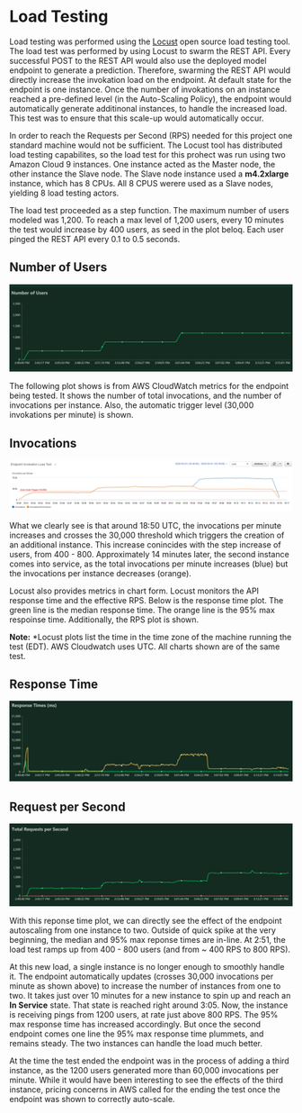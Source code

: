 # Load Testing 

Load testing was performed using the [Locust](https://locust.io/) open source load testing tool.  The load test was performed by using Locust to swarm the REST API. Every successful POST to the REST API would also use the deployed model endpoint to generate a prediction. Therefore, swarming the REST API would directly increase the invokation load on the endpoint. At default state for the endpoint is one instance. Once the number of invokations on an instance reached a pre-defined level (in the Auto-Scaling Policy), the endpoint would automatically generate additinonal instances, to handle the increased load. This test was to ensure that this scale-up would automatically occur.

In order to reach the Requests per Second (RPS) needed for this project one standard machine would not be sufficient. The Locust tool has distributed load testing capabilites, so the load test for this prohect was run using two Amazon Cloud 9 instances. One instance acted as the Master node, the other instance the Slave node. The Slave node instance used a **m4.2xlarge** instance,  which has 8 CPUs. All 8 CPUS werere used as a Slave nodes, yielding 8 load testing actors. 

The load test proceeded as a step function. The maximum number of users modeled was 1,200. To reach a max level of 1,200 users, every 10 minutes the test would increase by 400 users, as seed in the plot beloq. Each user pinged the REST API every 0.1 to 0.5 seconds.

## Number of Users
![Number of Users](../presentation/slide_imgs/load_test_locust_number_of_users.png)

The following plot shows is from AWS CloudWatch metrics for the endpoint being tested. It shows the number of total invocations, and the number of invocations per instance. Also, the automatic trigger level (30,000 invokations per minute) is shown. 

## Invocations
![Invocations](../presentation/slide_imgs/load_test_cloudwatch_invocations_no_vert_line.png)

What we clearly see is that around 18:50 UTC, the invocations per minute increases and crosses the 30,000 threshold which triggers the creation of an additional instance. This increase conincides with the step increase of users, from 400 - 800. Approximately 14 minutes later, the second instance comes into service, as the total invocations per minute increases (blue) but the invocations per instance decreases (orange).  

Locust also provides metrics in chart form. Locust monitors the API response time and the effective RPS. Below is the response time plot. The green line is the median response time. The orange line is the 95% max respoinse time. Additionally, the RPS plot is shown.

**Note:** *Locust plots list the time in the time zone of the machine running the test (EDT). AWS Cloudwatch uses UTC. All charts shown are of the same test.

## Response Time
![Response Time](../presentation/slide_imgs/load_test_locust_response_times.png)

## Request per Second
![Requests per Second](../presentation/slide_imgs/load_test_locust_total_requests_per_second.png)

With this  reponse time plot, we can directly see the effect of the endpoint autoscaling from one instance to two. Outside of quick spike at the very beginning, the median and 95% max reponse times are in-line. At 2:51, the load test ramps up from 400 - 800 users (and from ~ 400 RPS to 800 RPS). 

At this new load, a single instance is no longer enough to smoothly handle it. The endpoint automatically updates (crosses 30,000 invocations per minute as shown above) to increase the number of instances from one to two. It takes just over 10 minutes for a new instance to spin up and reach an **In Service** state. That state is reached right around 3:05. Now, the instance is receiving pings from 1200 users, at rate just above 800 RPS. The 95% max response time has increased accordingly. But once the second endpoint comes one line the 95% max response time plummets, and remains steady. The two instances can handle the load much better. 

At the time the test ended the endpoint was in the process of adding a third instance, as the 1200 users generated more than 60,000 invocations per minute. While it would have been interesting to see the effects of the third instance, pricing concerns in AWS called for the ending the test once the endpoint was shown to correctly auto-scale.

